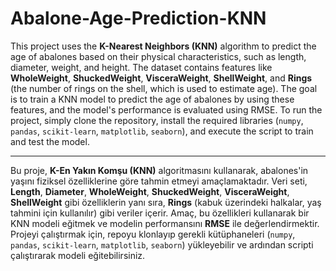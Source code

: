 # Abalone-Age-Prediction-KNN

This project uses the **K-Nearest Neighbors (KNN)** algorithm to predict the age of abalones based on their physical characteristics, such as length, diameter, weight, and height. The dataset contains features like **WholeWeight**, **ShuckedWeight**, **VisceraWeight**, **ShellWeight**, and **Rings** (the number of rings on the shell, which is used to estimate age). The goal is to train a KNN model to predict the age of abalones by using these features, and the model's performance is evaluated using RMSE. To run the project, simply clone the repository, install the required libraries (`numpy`, `pandas`, `scikit-learn`, `matplotlib`, `seaborn`), and execute the script to train and test the model.

---

Bu proje, **K-En Yakın Komşu (KNN)** algoritmasını kullanarak, abalones'in yaşını fiziksel özelliklerine göre tahmin etmeyi amaçlamaktadır. Veri seti, **Length**, **Diameter**, **WholeWeight**, **ShuckedWeight**, **VisceraWeight**, **ShellWeight** gibi özelliklerin yanı sıra, **Rings** (kabuk üzerindeki halkalar, yaş tahmini için kullanılır) gibi veriler içerir. Amaç, bu özellikleri kullanarak bir KNN modeli eğitmek ve modelin performansını **RMSE** ile değerlendirmektir. Projeyi çalıştırmak için, repoyu klonlayıp gerekli kütüphaneleri (`numpy`, `pandas`, `scikit-learn`, `matplotlib`, `seaborn`) yükleyebilir ve ardından scripti çalıştırarak modeli eğitebilirsiniz.
